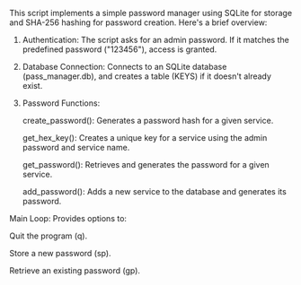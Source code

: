 This script implements a simple password manager using SQLite for storage and SHA-256 hashing for password creation. Here's a brief overview:

1) Authentication: The script asks for an admin password. If it matches the predefined password ("123456"), access is granted.

2) Database Connection: Connects to an SQLite database (pass_manager.db), and creates a table (KEYS) if it doesn't already exist.

3) Password Functions:

   create_password(): Generates a password hash for a given service.

   get_hex_key(): Creates a unique key for a service using the admin password and service name.

   get_password(): Retrieves and generates the password for a given service.

   add_password(): Adds a new service to the database and generates its password.

Main Loop: Provides options to:

  Quit the program (q).

  Store a new password (sp).

  Retrieve an existing password (gp).
